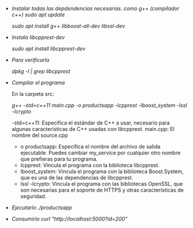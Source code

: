 
- *Instalar todas las depdendencias necesarias. como g++ (compilador c++)*
    _sudo apt update_

    _sudo apt install g++ libboost-all-dev libssl-dev_

- *Instala  libcpprest-dev*

    _sudo apt install libcpprest-dev_

- *Para verificarla*

    _dpkg -l | grep libcpprest_

- *Compilar el programa*

    En la carpeta src:
    
    _g++ -std=c++11 main.cpp -o productsapp -lcpprest -lboost_system -lssl -lcrypto_

    -std=c++11: Especifica el estándar de C++ a usar, necesario para algunas características de C++ usadas con libcpprest.
    main.cpp: El nombre del source.cpp
    - o productsapp: Especifica el nombre del archivo de salida ejecutable. Puedes cambiar my_service por cualquier otro nombre que prefieras para tu programa.
    - lcpprest: Vincula el programa con la biblioteca libcpprest.
    - lboost_system: Vincula el programa con la biblioteca Boost.System, que es una de las dependencias de libcpprest.
    - lssl -lcrypto: Vincula el programa con las bibliotecas OpenSSL, que son necesarias para el soporte de HTTPS y otras características de seguridad.

- *Ejecutarlo*
    _./productsapp_

- *Consumirlo*
    _curl "http://localhost:5000?id=200"_
    